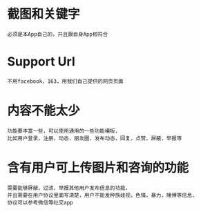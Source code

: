 # 截图和关键字

	必须是本App自己的，并且跟自身App相符合

# Support Url

	不用facebook，163，用我们自己提供的网页页面

# 内容不能太少

	功能要丰富一些，可以使用通用的一些功能模板，
	比如用户登录，注册，动态，朋友圈，发布动态，回复，点赞，屏蔽，举报等


# 含有用户可上传图片和咨询的功能

	需要能够屏蔽，过滤，举报其他用户发布信息的功能，
	并且需要在用户协议里面写清楚，用户不能发种族歧视，色情，暴力，赌博等信息，
	协议可以参考微信等社交app

#  